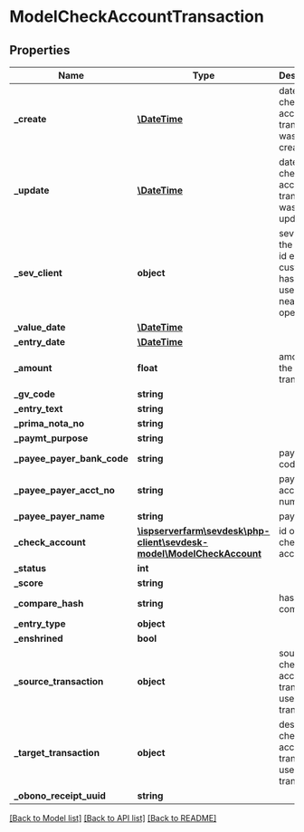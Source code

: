 # ModelCheckAccountTransaction

## Properties
Name | Type | Description | Notes
------------ | ------------- | ------------- | -------------
**_create** | [**\DateTime**](\DateTime.md) | date the check account transaction was created | [optional] 
**_update** | [**\DateTime**](\DateTime.md) | date the check account transaction was last updated | [optional] 
**_sev_client** | **object** | sevClient is the unique id every customer has and is used in nearly all operations | [optional] 
**_value_date** | [**\DateTime**](\DateTime.md) |  | [optional] 
**_entry_date** | [**\DateTime**](\DateTime.md) |  | [optional] 
**_amount** | **float** | amount of the transaction | [optional] 
**_gv_code** | **string** |  | [optional] 
**_entry_text** | **string** |  | [optional] 
**_prima_nota_no** | **string** |  | [optional] 
**_paymt_purpose** | **string** |  | [optional] 
**_payee_payer_bank_code** | **string** | payer bank code | [optional] 
**_payee_payer_acct_no** | **string** | payer account number | [optional] 
**_payee_payer_name** | **string** | payer name | [optional] 
**_check_account** | [**\ispserverfarm\sevdesk\php-client\sevdesk-model\ModelCheckAccount**](ModelCheckAccount.md) | id of the check account | [optional] 
**_status** | **int** |  | [optional] 
**_score** | **string** |  | [optional] 
**_compare_hash** | **string** | hash to be compared | [optional] 
**_entry_type** | **object** |  | [optional] 
**_enshrined** | **bool** |  | [optional] 
**_source_transaction** | **object** | source check account transaction used for transfers | [optional] 
**_target_transaction** | **object** | destination check account transaction used for transfers | [optional] 
**_obono_receipt_uuid** | **string** |  | [optional] 

[[Back to Model list]](../README.md#documentation-for-models) [[Back to API list]](../README.md#documentation-for-api-endpoints) [[Back to README]](../README.md)


